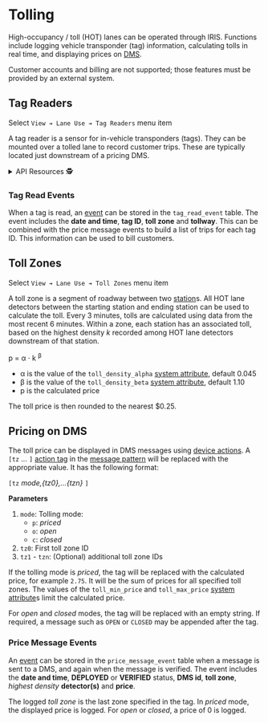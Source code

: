 # Tolling

High-occupancy / toll (HOT) lanes can be operated through IRIS.  Functions
include logging vehicle transponder (tag) information, calculating tolls in
real time, and displaying prices on [DMS].

Customer accounts and billing are not supported; those features must be
provided by an external system.

## Tag Readers

Select `View ➔ Lane Use ➔ Tag Readers` menu item

A tag reader is a sensor for in-vehicle transponders (tags).  They can be
mounted over a tolled lane to record customer trips.  These are typically
located just downstream of a pricing DMS.

<details>
<summary>API Resources 🕵️ </summary>

* `iris/api/tag_reader` (primary)
* `iris/api/tag_reader/{name}`

| Access       | Primary        | Secondary          |
|--------------|----------------|--------------------|
| 👁️  View      | name, location | geo\_loc, settings |
| 💡 Manage    | notes          | toll\_zone         |
| 🔧 Configure | controller     | pin                |

</details>

### Tag Read Events

When a tag is read, an [event] can be stored in the `tag_read_event` table.
The event includes the **date and time**, **tag ID**, **toll zone** and
**tollway**.  This can be combined with the price message events to build a
list of trips for each tag ID.  This information can be used to bill
customers.

## Toll Zones

Select `View ➔ Lane Use ➔ Toll Zones` menu item

A toll zone is a segment of roadway between two [station]s.  All HOT lane
detectors between the starting station and ending station can be used to
calculate the toll.  Every 3 minutes, tolls are calculated using data from the
most recent 6 minutes.  Within a zone, each station has an associated toll,
based on the highest density _k_ recorded among HOT lane detectors downstream of
that station.

p = α ⋅ k <sup>β</sup>

* α is the value of the `toll_density_alpha` [system attribute], default 0.045
* β is the value of the `toll_density_beta` [system attribute], default 1.10
* p is the calculated price

The toll price is then rounded to the nearest $0.25.

## Pricing on DMS

The toll price can be displayed in DMS messages using [device actions].  A
`[tz` *…* `]` [action tag] in the [message pattern] will be replaced with the
appropriate value.  It has the following format:

`[tz` *mode,{tz0},…{tzn}* `]`

**Parameters**

1. `mode`: Tolling mode:
   - `p`: _priced_
   - `o`: _open_
   - `c`: _closed_
2. `tz0`: First toll zone ID
3. `tz1` - `tzn`: (Optional) additional toll zone IDs

If the tolling mode is _priced_, the tag will be replaced with the calculated
price, for example `2.75`.  It will be the sum of prices for all specified toll
zones.  The values of the `toll_min_price` and `toll_max_price`
[system attribute]s limit the calculated price.

For _open_ and _closed_ modes, the tag will be replaced with an empty string.
If required, a message such as `OPEN` or `CLOSED` may be appended after the tag.

### Price Message Events

An [event] can be stored in the `price_message_event` table when a message is
sent to a DMS, and again when the message is verified.  The event includes the
**date and time**, **DEPLOYED** or **VERIFIED** status, **DMS id**,
**toll zone**, _highest density_ **detector(s)** and **price**.

The logged _toll zone_ is the last zone specified in the tag.  In _priced_ mode,
the displayed price is logged.  For _open_ or _closed_, a price of 0 is logged.


[action tag]: action_plans.html#action-tags
[device actions]: action_plans.html#device-actions
[DMS]: dms.html
[event]: events.html
[message pattern]: message_patterns.html
[station]: road_topology.html#r_node-types
[system attribute]: system_attributes.html
